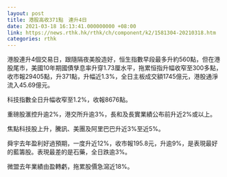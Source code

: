 ```yaml
---
layout: post
title: 港股高收371點　連升4日
date: 2021-03-18 16:13:41.000000000 +08:00
link: https://news.rthk.hk/rthk/ch/component/k2/1581304-20210318.htm
categories: rthk
---
```


港股連升4個交易日，跟隨隔夜美股造好，恒生指數早段最多升約560點，但在港股尾市，美國10年期國債孳息率升穿1.73厘水平，拖累恒指升幅收窄至300多點，收市報29405點，升371點，升幅近1.3%，全日主板成交額1745億元，港股通淨流入45.69億元。

科技指數全日升幅收窄至1.2%，收報8676點。

重磅股滙控升逾2%，港交所升逾3%，長和及長實業績公布前升近2%或以上。

焦點科技股上升，騰訊、美團及阿里巴巴升近3%至近5%。

舜宇去年盈利好過預期，一度升近12%，收市報195.8元，升逾9%，是表現最好的藍籌股。表現最差的是石藥，全日跌逾3%。

微盟去年業績由盈轉虧，拖累股價急瀉近18%。
